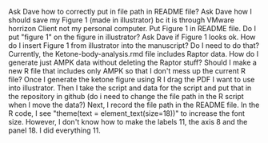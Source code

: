 Ask Dave how to correctly put in file path in README file? 
Ask Dave how I should save my Figure 1 (made in illustrator) bc it is through VMware horrizon Client not my personal computer.
Put Figure 1 in README file.
Do I put "figure 1" on the figure in illustrator?
Ask Dave if Figure 1 looks ok.
How do I insert Figure 1 from illustrator into the manuscript? Do I need to do that?
Currently, the Ketone-body-analysis.rmd file includes Raptor data. How do I generate just AMPK data without deleting the Raptor stuff? Should I make a new R file that includes only AMPK so that I don't mess up the current R file? 
Once I generate the ketone figure using R I drag the PDF I want to use into illustrator. 
Then I take the script and data for the script and put that in the repository in github (do i need to change the file path in the R script when I move the data?)
Next, I record the file path in the README file. 
In the R code, I see "theme(text = element_text(size=18))" to increase the font size. However, I don't know how to make the labels 11, the axis 8 and the panel 18. I did everything 11. 